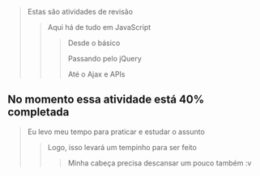 
> Estas são atividades de revisão
>> Aqui há de tudo em JavaScript
>>> Desde o básico 
>>>
>>> Passando pelo jQuery
>>>
>>> Até o Ajax e APIs

## No momento essa atividade está 40% completada

> Eu levo meu tempo para praticar e estudar o assunto
>> Logo, isso levará um tempinho para ser feito
>>> Minha cabeça precisa descansar um pouco também :v